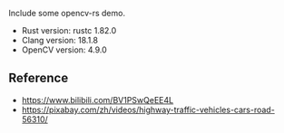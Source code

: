 Include some opencv-rs demo.

- Rust version: rustc 1.82.0
- Clang version: 18.1.8
- OpenCV version: 4.9.0

## Reference
- https://www.bilibili.com/BV1PSwQeEE4L
- https://pixabay.com/zh/videos/highway-traffic-vehicles-cars-road-56310/
